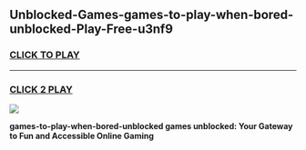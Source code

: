 
## Unblocked-Games-games-to-play-when-bored-unblocked-Play-Free-u3nf9
<h3>
<a href="https://premium76.site?title=games-to-play-when-bored-unblocked&ref=21A">CLICK TO PLAY</a></h3>
<hr>

<h3>
<a href="https://premium76.site?title=games-to-play-when-bored-unblocked&ref=21A">CLICK 2 PLAY</a>
  
</h3>

<a href="https://premium76.site?title=games-to-play-when-bored-unblocked&ref=21A"><img src="https://clearcache.store/games.png"></a>


**games-to-play-when-bored-unblocked games unblocked: Your Gateway to Fun and Accessible Online Gaming**
